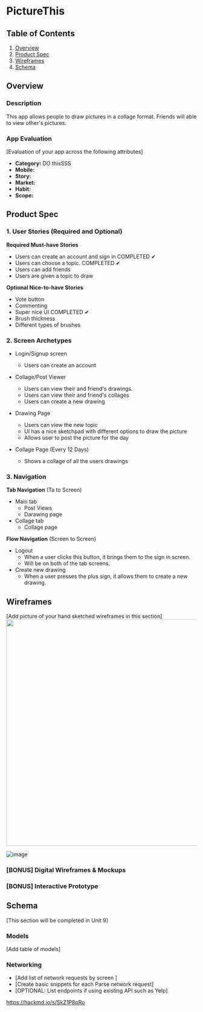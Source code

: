 
# PictureThis

## Table of Contents
1. [Overview](#Overview)
1. [Product Spec](#Product-Spec)
1. [Wireframes](#Wireframes)
2. [Schema](#Schema)

## Overview
### Description
This app allows people to draw pictures in a collage format. Friends will able to view other's pictures.

### App Evaluation
[Evaluation of your app across the following attributes]
- **Category:** DO thisSSS
- **Mobile:**
- **Story:**
- **Market:**
- **Habit:**
- **Scope:**

## Product Spec

### 1. User Stories (Required and Optional)

**Required Must-have Stories**

* Users can create an account and sign in COMPLETED ✔
* Users can choose a topic. COMPLETED ✔
* Users can add friends
* Users are given a topic to draw

**Optional Nice-to-have Stories**

* Vote button
* Commenting
* Super nice UI COMPLETED ✔
* Brush thickness 
* Different types of brushes

### 2. Screen Archetypes

* Login/Signup screen
   * Users can create an account

* Collage/Post Viewer
   * Users can view their and friend's drawings.
   * Users can view their and friend's collages
   * Users can create a new drawing

* Drawing Page
    * Users can view the new topic
    * UI has a nice sketchpad with different options to draw the picture
    * Allows user to post the picture for the day
* Collage Page (Every 12 Days)
    * Shows a collage of all the users drawings 
### 3. Navigation

**Tab Navigation** (Ta to Screen)

* Main tab
    * Post Views
    * Darawing page
* Collage tab
    * Collage page

**Flow Navigation** (Screen to Screen)

* Logout
   * When a user clicks this button, it brings them to the sign in screen.
   * Will be on both of the tab screens.
* Create new drawing
   * When a user presses the plus sign, it allows them to create a new drawing.

## Wireframes
[Add picture of your hand sketched wireframes in this section]
<img src="YOUR_WIREFRAME_IMAGE_URL" width=600>

![image](https://user-images.githubusercontent.com/89480509/222808615-d13587b0-a68a-45ab-b1c4-503238fcb09d.png)


### [BONUS] Digital Wireframes & Mockups

### [BONUS] Interactive Prototype

## Schema 
[This section will be completed in Unit 9]
### Models
[Add table of models]
### Networking
- [Add list of network requests by screen ]
- [Create basic snippets for each Parse network request]
- [OPTIONAL: List endpoints if using existing API such as Yelp]


https://hackmd.io/s/SkZ1P8pRo


